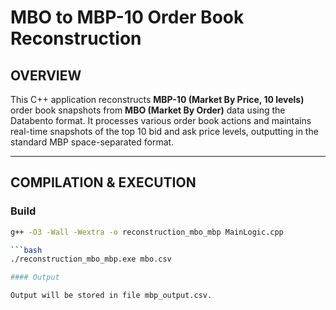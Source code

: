 # MBO to MBP-10 Order Book Reconstruction

## OVERVIEW

This C++ application reconstructs **MBP-10 (Market By Price, 10 levels)** order book snapshots from **MBO (Market By Order)** data using the Databento format. It processes various order book actions and maintains real-time snapshots of the top 10 bid and ask price levels, outputting in the standard MBP space-separated format.

---

## COMPILATION & EXECUTION

### Build

```bash
g++ -O3 -Wall -Wextra -o reconstruction_mbo_mbp MainLogic.cpp

```bash
./reconstruction_mbo_mbp.exe mbo.csv

#### Output

Output will be stored in file mbp_output.csv.
